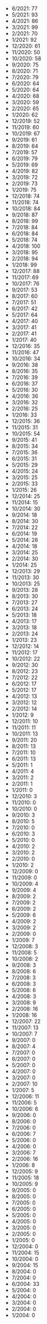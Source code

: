 *  6/2021: 77
*  5/2021: 93
*  4/2021: 86
*  3/2021: 99
*  2/2021: 70
*  1/2021: 92
*  12/2020: 61
*  11/2020: 50
*  10/2020: 58
*  9/2020: 75
*  8/2020: 71
*  7/2020: 79
*  6/2020: 64
*  5/2020: 64
*  4/2020: 68
*  3/2020: 59
*  2/2020: 65
*  1/2020: 62
*  12/2019: 52
*  11/2019: 60
*  10/2019: 67
*  9/2019: 61
*  8/2019: 64
*  7/2019: 57
*  6/2019: 79
*  5/2019: 69
*  4/2019: 82
*  3/2019: 72
*  2/2019: 73
*  1/2019: 75
*  12/2018: 74
*  11/2018: 74
*  10/2018: 84
*  9/2018: 87
*  8/2018: 99
*  7/2018: 84
*  6/2018: 84
*  5/2018: 74
*  4/2018: 100
*  3/2018: 95
*  2/2018: 94
*  1/2018: 99
*  12/2017: 88
*  11/2017: 69
*  10/2017: 76
*  9/2017: 53
*  8/2017: 60
*  7/2017: 51
*  6/2017: 42
*  5/2017: 64
*  4/2017: 40
*  3/2017: 41
*  2/2017: 41
*  1/2017: 40
*  12/2016: 35
*  11/2016: 47
*  10/2016: 34
*  9/2016: 38
*  8/2016: 35
*  7/2016: 39
*  6/2016: 37
*  5/2016: 30
*  4/2016: 36
*  3/2016: 32
*  2/2016: 25
*  1/2016: 33
*  12/2015: 36
*  11/2015: 31
*  10/2015: 54
*  9/2015: 41
*  8/2015: 34
*  7/2015: 36
*  6/2015: 31
*  5/2015: 29
*  4/2015: 24
*  3/2015: 25
*  2/2015: 33
*  1/2015: 26
*  12/2014: 25
*  11/2014: 15
*  10/2014: 30
*  9/2014: 18
*  8/2014: 30
*  7/2014: 22
*  6/2014: 19
*  5/2014: 28
*  4/2014: 18
*  3/2014: 25
*  2/2014: 30
*  1/2014: 25
*  12/2013: 29
*  11/2013: 30
*  10/2013: 25
*  9/2013: 28
*  8/2013: 30
*  7/2013: 27
*  6/2013: 24
*  5/2013: 18
*  4/2013: 17
*  3/2013: 18
*  2/2013: 24
*  1/2013: 23
*  12/2012: 14
*  11/2012: 17
*  10/2012: 22
*  9/2012: 30
*  8/2012: 23
*  7/2012: 22
*  6/2012: 17
*  5/2012: 17
*  4/2012: 13
*  3/2012: 12
*  2/2012: 14
*  1/2012: 9
*  12/2011: 10
*  11/2011: 11
*  10/2011: 13
*  9/2011: 20
*  8/2011: 13
*  7/2011: 10
*  6/2011: 13
*  5/2011: 1
*  4/2011: 4
*  3/2011: 2
*  2/2011: 1
*  1/2011: 0
*  12/2010: 3
*  11/2010: 0
*  10/2010: 0
*  9/2010: 3
*  8/2010: 5
*  7/2010: 0
*  6/2010: 3
*  5/2010: 0
*  4/2010: 2
*  3/2010: 2
*  2/2010: 0
*  1/2010: 2
*  12/2009: 0
*  11/2009: 0
*  10/2009: 4
*  9/2009: 4
*  8/2009: 2
*  7/2009: 2
*  6/2009: 2
*  5/2009: 6
*  4/2009: 2
*  3/2009: 2
*  2/2009: 0
*  1/2009: 7
*  12/2008: 3
*  11/2008: 5
*  10/2008: 2
*  9/2008: 3
*  8/2008: 6
*  7/2008: 3
*  6/2008: 3
*  5/2008: 6
*  4/2008: 3
*  3/2008: 9
*  2/2008: 16
*  1/2008: 16
*  12/2007: 22
*  11/2007: 13
*  10/2007: 7
*  9/2007: 0
*  8/2007: 4
*  7/2007: 0
*  6/2007: 0
*  5/2007: 0
*  4/2007: 0
*  3/2007: 0
*  2/2007: 10
*  1/2007: 5
*  12/2006: 11
*  11/2006: 5
*  10/2006: 6
*  9/2006: 0
*  8/2006: 0
*  7/2006: 0
*  6/2006: 7
*  5/2006: 0
*  4/2006: 0
*  3/2006: 7
*  2/2006: 16
*  1/2006: 8
*  12/2005: 9
*  11/2005: 18
*  10/2005: 9
*  9/2005: 0
*  8/2005: 0
*  7/2005: 0
*  6/2005: 0
*  5/2005: 0
*  4/2005: 0
*  3/2005: 0
*  2/2005: 0
*  1/2005: 0
*  12/2004: 0
*  11/2004: 15
*  10/2004: 0
*  9/2004: 15
*  8/2004: 0
*  7/2004: 0
*  6/2004: 33
*  5/2004: 0
*  4/2004: 0
*  3/2004: 0
*  2/2004: 0
*  1/2004: 0